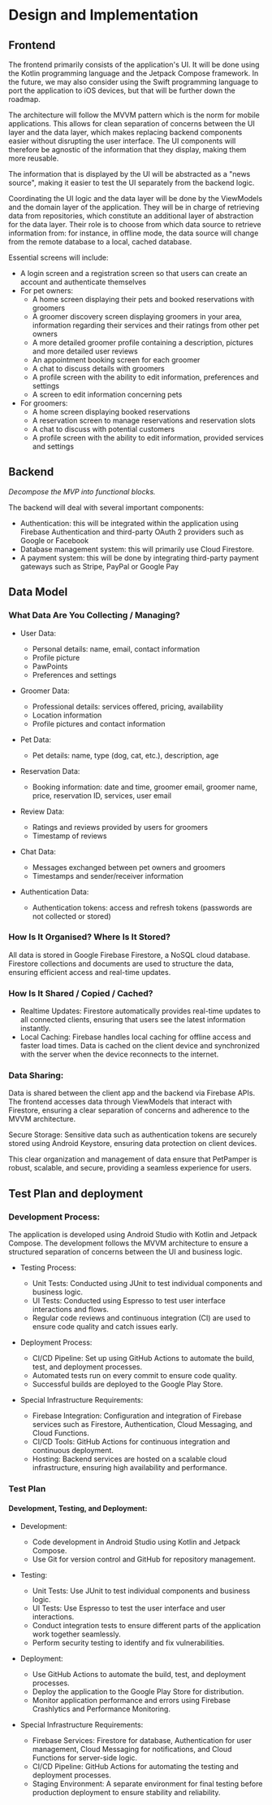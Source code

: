 # Design and Implementation

## Frontend

The frontend primarily consists of the application's UI. It will be done using the Kotlin programming language and the Jetpack Compose framework. In the future, we may also consider using the Swift programming language to port the application to iOS devices, but that will be further down the roadmap.

The architecture will follow the MVVM pattern which is the norm for mobile applications. This allows for clean separation of concerns between the UI layer and the data layer, which makes replacing backend components easier without disrupting the user interface.
The UI components will therefore be agnostic of the information that they display, making them more reusable.

The information that is displayed by the UI will be abstracted as a "news source", making it easier to test the UI separately from the backend logic.

Coordinating the UI logic and the data layer will be done by the ViewModels and the domain layer of the application. They will be in charge of retrieving data from repositories, which constitute an additional layer of abstraction for the data layer. Their role is to choose from which data source to retrieve information from: for instance, in offline mode, the data source will change from the remote database to a local, cached database.

Essential screens will include:
- A login screen and a registration screen so that users can create an account and authenticate themselves
- For pet owners:
    - A home screen displaying their pets and booked reservations with groomers
    - A groomer discovery screen displaying groomers in your area, information regarding their services and their ratings from other pet owners
    - A more detailed groomer profile containing a description, pictures and more detailed user reviews
    - An appointment booking screen for each groomer
    - A chat to discuss details with groomers
    - A profile screen with the ability to edit information, preferences and settings
    - A screen to edit information concerning pets
- For groomers:
    - A home screen displaying booked reservations
    - A reservation screen to manage reservations and reservation slots
    - A chat to discuss with potential customers
    - A profile screen with the ability to edit information, provided services and settings

## Backend

*Decompose the MVP into functional blocks.*

The backend will deal with several important components:
- Authentication: this will be integrated within the application using Firebase Authentication and third-party OAuth 2 providers such as Google or Facebook
- Database management system: this will primarily use Cloud Firestore.
- A payment system: this will be done by integrating third-party payment gateways such as Stripe, PayPal or Google Pay

## Data Model

### What Data Are You Collecting / Managing?
- User Data:
    - Personal details: name, email, contact information
    - Profile picture
    - PawPoints
    - Preferences and settings

- Groomer Data:
    - Professional details: services offered, pricing, availability
    - Location information
    - Profile pictures and contact information

- Pet Data:
    - Pet details: name, type (dog, cat, etc.), description, age

- Reservation Data:
    - Booking information: date and time, groomer email, groomer name, price, reservation ID, services, user email

- Review Data:
    - Ratings and reviews provided by users for groomers
    - Timestamp of reviews

- Chat Data:
    - Messages exchanged between pet owners and groomers
    - Timestamps and sender/receiver information

- Authentication Data:
    - Authentication tokens: access and refresh tokens (passwords are not collected or stored)

### How Is It Organised? Where Is It Stored?

All data is stored in Google Firebase Firestore, a NoSQL cloud database. Firestore collections and documents are used to structure the data, ensuring efficient access and real-time updates.

### How Is It Shared / Copied / Cached?

- Realtime Updates: Firestore automatically provides real-time updates to all connected clients, ensuring that users see the latest information instantly.
- Local Caching: Firebase handles local caching for offline access and faster load times. Data is cached on the client device and synchronized with the server when the device reconnects to the internet.

### Data Sharing:

Data is shared between the client app and the backend via Firebase APIs. The frontend accesses data through ViewModels that interact with Firestore, ensuring a clear separation of concerns and adherence to the MVVM architecture.

Secure Storage: Sensitive data such as authentication tokens are securely stored using Android Keystore, ensuring data protection on client devices.

This clear organization and management of data ensure that PetPamper is robust, scalable, and secure, providing a seamless experience for users.



## Test Plan and deployment

### Development Process:

The application is developed using Android Studio with Kotlin and Jetpack Compose.
The development follows the MVVM architecture to ensure a structured separation of concerns between the UI and business logic.

- Testing Process:

    - Unit Tests: Conducted using JUnit to test individual components and business logic.
    - UI Tests: Conducted using Espresso to test user interface interactions and flows.
    - Regular code reviews and continuous integration (CI) are used to ensure code quality and catch issues early.

- Deployment Process:

    - CI/CD Pipeline: Set up using GitHub Actions to automate the build, test, and deployment processes.
    - Automated tests run on every commit to ensure code quality.
    - Successful builds are deployed to the Google Play Store.

- Special Infrastructure Requirements:

    - Firebase Integration: Configuration and integration of Firebase services such as Firestore, Authentication, Cloud Messaging, and Cloud Functions.
    - CI/CD Tools: GitHub Actions for continuous integration and continuous deployment.
    - Hosting: Backend services are hosted on a scalable cloud infrastructure, ensuring high availability and performance.

### Test Plan
#### Development, Testing, and Deployment:

- Development:
    - Code development in Android Studio using Kotlin and Jetpack Compose.
    - Use Git for version control and GitHub for repository management.

- Testing:
    - Unit Tests: Use JUnit to test individual components and business logic.
    - UI Tests: Use Espresso to test the user interface and user interactions.
    - Conduct integration tests to ensure different parts of the application work together seamlessly.
    - Perform security testing to identify and fix vulnerabilities.

- Deployment:
    - Use GitHub Actions to automate the build, test, and deployment processes.
    - Deploy the application to the Google Play Store for distribution.
    - Monitor application performance and errors using Firebase Crashlytics and Performance Monitoring.

- Special Infrastructure Requirements:
    - Firebase Services: Firestore for database, Authentication for user management, Cloud Messaging for notifications, and Cloud Functions for server-side logic.
    - CI/CD Pipeline: GitHub Actions for automating the testing and deployment processes.
    - Staging Environment: A separate environment for final testing before production deployment to ensure stability and reliability.